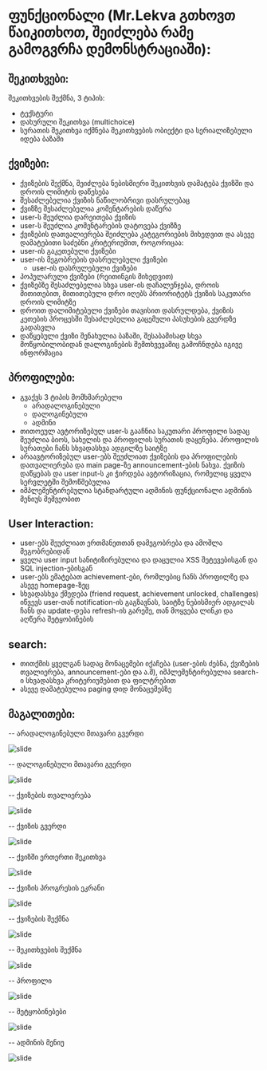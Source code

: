 # ფუნქციონალი (Mr.Lekva გთხოვთ წაიკითხოთ, შეიძლება რამე გამოგვრჩა დემონსტრაციაში):
## შეკითხვები:
შეკითხვების შექმნა, 3 ტიპის: 
- ტექსტური
- დახურული შეკითხვა (multichoice)
- სურათის შეკითხვა
იქმნება შეკითხვების ობიექტი და სერიალიზებული იდება ბაზაში
## ქვიზები:
- ქვიზების შექმნა, შეიძლება ნებისმიერი შეკითხვის დამატება ქვიზში და დროის ლიმიტის დაწესება
- შესაძლებელია ქვიზის ნაწილობრივი დასრულებაც
- ქვიზზე შესაძლებელია კომენტარების დაწერა
- user-ს შეუძლია დარეითება ქვიზის
- user-ს შეუძლია კომენტარების დატოვება ქვიზზე
- ქვიზების დათვალიერება შეიძლება კატეგორიების მიხედვით და ასევე დამატებითი საძებნი კრიტერიუმით, როგორიცაა: 
- user-ის გაკეთებული ქვიზები
- user-ის მეგობრების დასრულებული ქვიზები
    - user-ის დასრულებული ქვიზები
- პოპულარული ქვიზები (რეითინგის მიხედვით)
- ქვიზებზე შესაძლებელია სხვა user-ის დაჩალენჯება, დროის მითითებით, მითითებული დრო იღებს პრიორიტეტს ქვიზის საკუთარი დროის ლიმიტზე
- დროით დალიმიტებული ქვიზები თავისით დასრულდება, ქვიზის კეთების პროცესში შესაძლებელია გაცემული პასუხების გვერდზე გადასვლა
- დაწყებული ქვიზი შენახულია ბაზაში, შესაბამისად სხვა მოწყობილობიდან დალოგინების შემთხვევაშიც გამოჩნდება იგივე ინფორმაცია
## პროფილები:
- გვაქვს 3 ტიპის მომხმარებელი
    - არადალოგინებული
    - დალოგინებული
    - ადმინი
- თითოეულ ავტორიზებულ user-ს გააჩნია საკუთარი პროფილი სადაც შეუძლია ბიოს, სახელის და პროფილის სურათის დაყენება. პროფილის სურათები ჩანს სხვადასხვა ადგილზე საიტზე
- არაავტორიზებულ user-ებს შეუძლიათ ქვიზების და პროფილების დათვალიერება და main page-ზე announcement-ების ნახვა. ქვიზის დაწყებას და user input-ს კი ჭირდება ავტორიზაცია, რომელიც ყველა სერვლეტში შემოწმებულია
- იმპლემენტირებულია სტანდარტული ადმინის ფუნქციონალი ადმინის მენიუს მეშვეობით
## User Interaction:
- user-ებს შეუძლიათ ერთმანეთთან დამეგობრება და ამოშლა მეგობრებიდან
- ყველა user input სანიტიზირებულია და დაცულია XSS შეტევებისგან და SQL injection-ებისგან
- user-ებს ემატებათ achievement-ები, რომლებიც ჩანს პროფილზე და ასევე homepage-ზეც
- სხვადასხვა ქმედება (friend request, achievement unlocked, challenges) იწვევს user-თან notification-ის გაგზავნას, საიტზე ნებისმიერ ადგილას ჩანს და update-დება refresh-ის გარეშე, თან მოყვება ლინკი და აღწერა შეტყობინების
## search:
- თითქმის ყველგან სადაც მონაცემები იქაჩება (user-ების ძებნა, ქვიზების თვალიერება, announcement-ები და ა.შ), იმპლემენტირებულია search-ი სხვადასხვა კრიტერიუმებით და ფილტრებით
- ასევე დამატებულია paging დიდ მონაცემებზე
## მაგალითები:
-- არადალოგინებული მთავარი გვერდი

![slide](https://i.imgur.com/tTO6RJr.png)

-- დალოგინებული მთავარი გვერდი

![slide](https://i.imgur.com/mXBi8NK.png)

-- ქვიზების თვალიერება

![slide](https://i.imgur.com/TZiSII9.png)

-- ქვიზის გვერდი

![slide](https://i.imgur.com/MKqQFhH.png)

-- ქვიზში ერთერთი შეკითხვა

![slide](https://i.imgur.com/hdIF6T5.png)

-- ქვიზის პროგრესის ეკრანი

![slide](https://i.imgur.com/CbYTrUp.png)

-- ქვიზების შექმნა

![slide](https://i.imgur.com/hdIF6T5.png)

-- შეკითხვების შექმნა

![slide](https://i.imgur.com/hdIF6T5.png)

-- პროფილი

![slide](https://i.imgur.com/U775ntW.png)

-- შეტყობინებები

![slide](https://i.imgur.com/ahXtxUO.png)

-- ადმინის მენიუ

![slide](https://i.imgur.com/Bp7bJFy.png)
